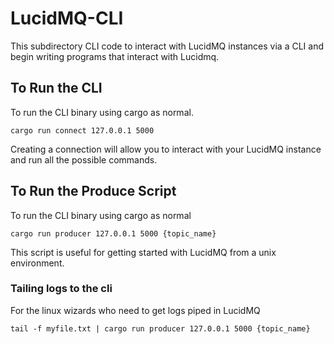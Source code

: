 # LucidMQ-CLI

This subdirectory CLI code to interact with LucidMQ instances via a CLI and begin writing programs that interact with Lucidmq.

## To Run the CLI

To run the CLI binary using cargo as normal.

`cargo run connect 127.0.0.1 5000`

Creating a connection will allow you to interact with your LucidMQ instance and run all the possible commands.

## To Run the Produce Script

To run the CLI binary using cargo as normal

`cargo run producer 127.0.0.1 5000 {topic_name}`

This script is useful for getting started with LucidMQ from a unix environment.

### Tailing logs to the cli

For the linux wizards who need to get logs piped in LucidMQ

```
tail -f myfile.txt | cargo run producer 127.0.0.1 5000 {topic_name}
```
